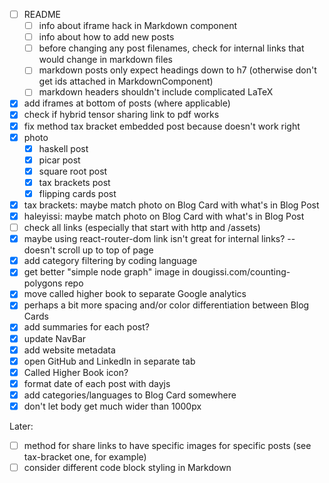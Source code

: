 * [ ] README
  * [ ] info about iframe hack in Markdown component
  * [ ] info about how to add new posts
  * [ ] before changing any post filenames, check for internal links that would change in markdown files
  * [ ] markdown posts only expect headings down to h7 (otherwise don't get ids attached in MarkdownComponent)
  * [ ] markdown headers shouldn't include complicated LaTeX
* [x] add iframes at bottom of posts (where applicable)
* [x] check if hybrid tensor sharing link to pdf works
* [x] fix method tax bracket embedded post because doesn't work right
* [x] photo
  * [x] haskell post
  * [x] picar post
  * [x] square root post
  * [x] tax brackets post
  * [x] flipping cards post
* [x] tax brackets: maybe match photo on Blog Card with what's in Blog Post
* [x] haleyissi: maybe match photo on Blog Card with what's in Blog Post
* [ ] check all links (especially that start with http and /assets)
* [x] maybe using react-router-dom link isn't great for internal links? -- doesn't scroll up to top of page
* [x] add category filtering by coding language
* [x] get better "simple node graph" image in dougissi.com/counting-polygons repo
* [x] move called higher book to separate Google analytics
* [x] perhaps a bit more spacing and/or color differentiation between Blog Cards
* [x] add summaries for each post?
* [x] update NavBar
* [x] add website metadata
* [x] open GitHub and LinkedIn in separate tab
* [x] Called Higher Book icon?
* [x] format date of each post with dayjs
* [x] add categories/languages to Blog Card somewhere
* [x] don't let body get much wider than 1000px

Later:
* [ ] method for share links to have specific images for specific posts (see tax-bracket one, for example)
* [ ] consider different code block styling in Markdown